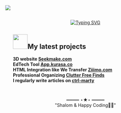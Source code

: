  <section data-markdown="slides.md" data-background-image="https://github.com/marthamwangi/marthamwangi/assets/37874101/cf91afdc-9da6-4315-a190-80b759d77198">
<img src="https://github.com/marthamwangi/marthamwangi/assets/37874101/774d74b8-03ae-4eb0-b693-cedcc822b715" />
<div style="border-radius:36px; padding:16px 24px">
<p align="center">
<a href="https://git.io/typing-svg"><img src="https://readme-typing-svg.demolab.com?font=Fira+Code&pause=1000&color=FFFFFF&random=false&width=435&lines=%E2%9D%A4%EF%B8%8F+God's+Child+and+Christ's+Deputy+%E2%9D%A4%EF%B8%8F;%F0%9F%8E%80+Angular+Coder+%F0%9F%8E%80;%F0%9F%A5%85+.NET+Coder+%F0%9F%A5%85;%F0%9F%92%8E+AR+Enthuthiast+%F0%9F%92%8E;%F0%9F%8E%A8++Figma+Lover+%F0%9F%8E%A8" alt="Typing SVG" /></a>
</p>

<p align="start" >
<h2><img width=46 src="https://github.com/marthamwangi/marthamwangi/assets/37874101/faa331a6-772e-4547-aa7b-d1e93f034671"/>My latest projects</h2>

**3D website [Seekmake.com](https://seekmake.com/)**<br>
**EdTech Tool [App.kurasa.co](https://app.kurasa.co/)**<br>
**HTML Integration like We Transfer [Ziiimo.com](https://ziiimo.com/)**<br>
**Professional Organizing [Clutter Free Finds](https://clutterfreefinds.com/)**</a><br>
**I regularly write articles on [ctrl-marty](https://ctrl-marty.blogspot.com/)**

</p>

</div>
<p align=center>
════ ⋆★⋆ ════ <br>
"Shalom & Happy Coding👨‍💻"
</p>
</section>
